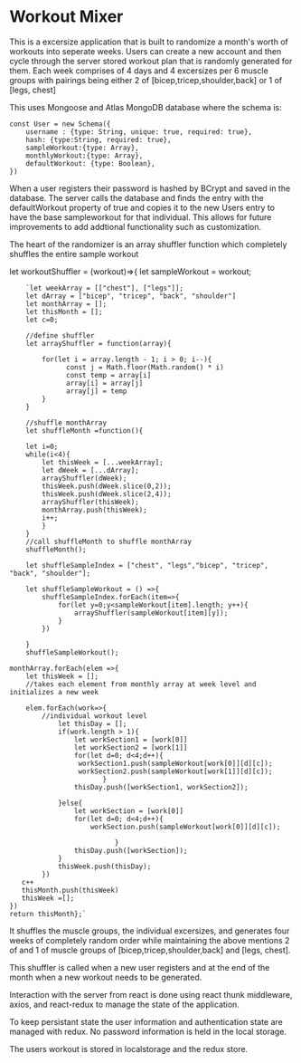 # Workout Mixer

This is a excersize application that is built to randomize a month's worth of workouts into seperate weeks.
Users can create a new account and then cycle through the server stored workout plan that is randomly generated for them.
Each week comprises of 4 days and 4 excersizes per 6 muscle groups with pairings being either 2 of [bicep,tricep,shoulder,back]
or 1 of [legs, chest]

This uses Mongoose and Atlas MongoDB database where the schema is:

```
const User = new Schema({
    username : {type: String, unique: true, required: true},
    hash: {type:String, required: true},
    sampleWorkout:{type: Array},
    monthlyWorkout:{type: Array},
    defaultWorkout: {type: Boolean},
})
```

When a user registers their password is hashed by BCrypt and saved in the database. The server calls the database and finds the
entry with the defaultWorkout property of true and copies it to the new Users entry to have the base sampleworkout for that 
individual. This allows for future improvements to add addtional functionality such as customization.

The heart of the randomizer is an array shuffler function which completely shuffles the entire sample workout

let workoutShuffler = (workout)=>{
        let sampleWorkout = workout;


        `let weekArray = [["chest"], ["legs"]];
        let dArray = ["bicep", "tricep", "back", "shoulder"]
        let monthArray = [];
        let thisMonth = [];
        let c=0;

        //define shuffler
        let arrayShuffler = function(array){

            for(let i = array.length - 1; i > 0; i--){
                  const j = Math.floor(Math.random() * i)
                  const temp = array[i]
                  array[i] = array[j]
                  array[j] = temp
            }
        }

        //shuffle monthArray
        let shuffleMonth =function(){
        
        let i=0;
        while(i<4){
            let thisWeek = [...weekArray];
            let dWeek = [...dArray];
            arrayShuffler(dWeek);
            thisWeek.push(dWeek.slice(0,2));
            thisWeek.push(dWeek.slice(2,4));
            arrayShuffler(thisWeek);
            monthArray.push(thisWeek);
            i++;
            }
        }
        //call shuffleMonth to shuffle monthArray
        shuffleMonth();

        let shuffleSampleIndex = ["chest", "legs","bicep", "tricep", "back", "shoulder"];

        let shuffleSampleWorkout = () =>{
            shuffleSampleIndex.forEach(item=>{
                for(let y=0;y<sampleWorkout[item].length; y++){
                    arrayShuffler(sampleWorkout[item][y]);
                }
            })

        }
        shuffleSampleWorkout();
    
    monthArray.forEach(elem =>{
        let thisWeek = [];
        //takes each element from monthly array at week level and initializes a new week
        
        elem.forEach(work=>{
            //individual workout level
                let thisDay = [];
                if(work.length > 1){
                    let workSection1 = [work[0]]
                    let workSection2 = [work[1]]
                    for(let d=0; d<4;d++){
                     workSection1.push(sampleWorkout[work[0]][d][c]);
                     workSection2.push(sampleWorkout[work[1]][d][c]);
                           }
                    thisDay.push([workSection1, workSection2]);
                    
                }else{
                    let workSection = [work[0]]
                    for(let d=0; d<4;d++){
                        workSection.push(sampleWorkout[work[0]][d][c]);
                        
                              }
                    thisDay.push([workSection]);
                }
                thisWeek.push(thisDay);
            })
       c++
       thisMonth.push(thisWeek)
       thisWeek =[];
    })
    return thisMonth};`


It shuffles the muscle groups, the individual excersizes, and generates four weeks of completely random order while maintaining
the above mentions 2 of and 1 of muscle groups of [bicep,tricep,shoulder,back] and [legs, chest].

This shuffler is called when a new user registers and at the end of the month when a new workout needs to be generated.

Interaction with the server from react is done using react thunk middleware, axios, and react-redux to manage the state of the application.

To keep persistant state the user information and authentication state are managed with redux. No password information is held 
in the local storage.

The users workout is stored in localstorage and the redux store.



